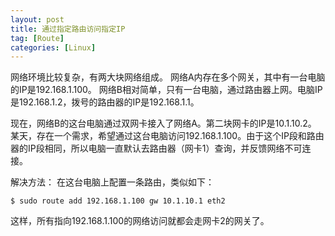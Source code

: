 ```yaml
---
layout: post
title: 通过指定路由访问指定IP
tag: [Route]
categories: [Linux]
---
```


网络环境比较复杂，有两大块网络组成。
网络A内存在多个网关，其中有一台电脑的IP是192.168.1.100。
网络B相对简单，只有一台电脑，通过路由器上网。电脑IP是192.168.1.2，拨号的路由器的IP是192.168.1.1。

<!--break-->

现在，网络B的这台电脑通过双网卡接入了网络A。第二块网卡的IP是10.1.10.2。
某天，存在一个需求，希望通过这台电脑访问192.168.1.100。由于这个IP段和路由器的IP段相同，所以电脑一直默认去路由器（网卡1）查询，并反馈网络不可连接。

解决方法：
在这台电脑上配置一条路由，类似如下：
```shell
$ sudo route add 192.168.1.100 gw 10.1.10.1 eth2
```

这样，所有指向192.168.1.100的网络访问就都会走网卡2的网关了。
